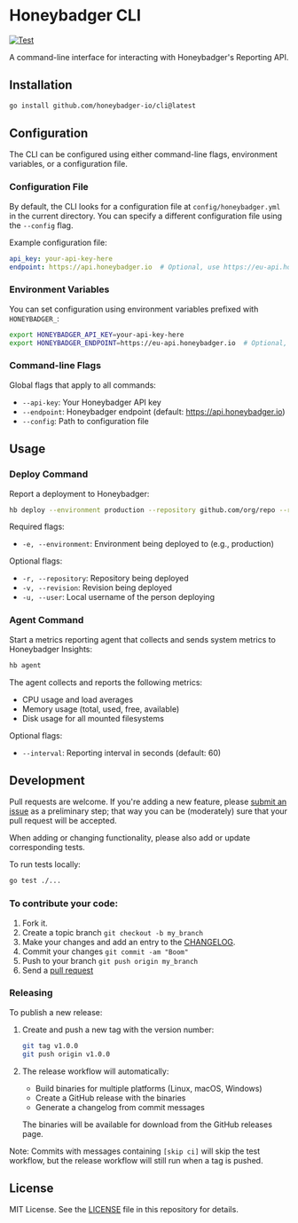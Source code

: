 # Honeybadger CLI

[![Test](https://github.com/honeybadger-io/cli/actions/workflows/test.yml/badge.svg)](https://github.com/honeybadger-io/cli/actions/workflows/test.yml)

A command-line interface for interacting with Honeybadger's Reporting API.

## Installation

```bash
go install github.com/honeybadger-io/cli@latest
```

## Configuration

The CLI can be configured using either command-line flags, environment variables, or a configuration file.

### Configuration File

By default, the CLI looks for a configuration file at `config/honeybadger.yml` in the current directory. You can specify a different configuration file using the `--config` flag.

Example configuration file:
```yaml
api_key: your-api-key-here
endpoint: https://api.honeybadger.io  # Optional, use https://eu-api.honeybadger.io for EU region
```

### Environment Variables

You can set configuration using environment variables prefixed with `HONEYBADGER_`:

```bash
export HONEYBADGER_API_KEY=your-api-key-here
export HONEYBADGER_ENDPOINT=https://eu-api.honeybadger.io  # Optional, for EU region
```

### Command-line Flags

Global flags that apply to all commands:

- `--api-key`: Your Honeybadger API key
- `--endpoint`: Honeybadger endpoint (default: https://api.honeybadger.io)
- `--config`: Path to configuration file

## Usage

### Deploy Command

Report a deployment to Honeybadger:

```bash
hb deploy --environment production --repository github.com/org/repo --revision abc123 --user johndoe
```

Required flags:
- `-e, --environment`: Environment being deployed to (e.g., production)

Optional flags:
- `-r, --repository`: Repository being deployed
- `-v, --revision`: Revision being deployed
- `-u, --user`: Local username of the person deploying

### Agent Command

Start a metrics reporting agent that collects and sends system metrics to Honeybadger Insights:

```bash
hb agent
```

The agent collects and reports the following metrics:
- CPU usage and load averages
- Memory usage (total, used, free, available)
- Disk usage for all mounted filesystems

Optional flags:
- `--interval`: Reporting interval in seconds (default: 60)

## Development

Pull requests are welcome. If you're adding a new feature, please [submit an issue](https://github.com/honeybadger-io/cli/issues/new) as a preliminary step; that way you can be (moderately) sure that your pull request will be accepted.

When adding or changing functionality, please also add or update corresponding tests.

To run tests locally:

```bash
go test ./...
```

### To contribute your code:

1. Fork it.
1. Create a topic branch `git checkout -b my_branch`
1. Make your changes and add an entry to the [CHANGELOG](CHANGELOG.md).
1. Commit your changes `git commit -am "Boom"`
1. Push to your branch `git push origin my_branch`
1. Send a [pull request](https://github.com/honeybadger-io/cli/pulls)

### Releasing

To publish a new release:

1. Create and push a new tag with the version number:
   ```bash
   git tag v1.0.0
   git push origin v1.0.0
   ```

1. The release workflow will automatically:
   - Build binaries for multiple platforms (Linux, macOS, Windows)
   - Create a GitHub release with the binaries
   - Generate a changelog from commit messages

   The binaries will be available for download from the GitHub releases page.

Note: Commits with messages containing `[skip ci]` will skip the test workflow, but the release workflow will still run when a tag is pushed.

## License

MIT License. See the [LICENSE](https://raw.githubusercontent.com/honeybadger-io/cli/master/LICENSE) file in this repository for details.
